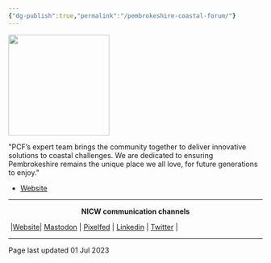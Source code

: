 ```yaml
---
{"dg-publish":true,"permalink":"/pembrokeshire-coastal-forum/"}
---
```



<img src="https://www.pembrokeshirecoastalforum.org.uk/wp-content/uploads/2020/01/PCF-logo.png" height="200">

"PCF’s expert team brings the community together to deliver innovative solutions to coastal challenges. We are dedicated to ensuring Pembrokeshire remains the unique place we all love, for future generations to enjoy."

- [Website](https://www.pembrokeshirecoastalforum.org.uk/) 


***
<p style="text-align: center;font-weight:bold";>NICW communication channels</p>

󠁧 |[Website](https://nationalinfrastructurecommission.wales)| [Mastodon](https://toot.wales/@NICW) | [Pixelfed](https://pix.toot.wales/NICW) | [Linkedin](https://www.linkedin.com/company/26268509/) | [Twitter](https://twitter.com/InfraCommCymru) |
***
Page last updated 01 Jul 2023